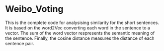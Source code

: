 # Weibo_Voting

This is the complete code for analysising similarity for the short sentences.
It is based on the word2Vec converting  each word in the sentence to a vector.
The sum of the word vector respresents the semantic meaning of the sentence.
Finally, the cosine distance measures the distance of each sentence pair. 
